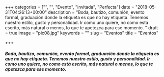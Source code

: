 +++
categories = ["", "", "Evento", "Invitada", "Perfecta"]
date = "2018-05-31T04:26:13+00:00"
description = "Boda, bautizo, comunión, evento formal, graduación donde la etiqueta es que no hay etiqueta. Tenemos nuestro estilo, gusto y personalidad. Ir como uno quiere, no como está escrito, más natural o menos, lo que te apetezca para ese momento. "
draft = true
image = "pic08.jpg"
keywords = ""
slug = "Eventos"
title = "Eventos"

+++
#### _Boda, bautizo, comunión, evento formal, graduación donde la etiqueta es que no hay etiqueta. Tenemos nuestro estilo, gusto y personalidad. Ir como uno quiere, no como está escrito, más natural o menos, lo que te apetezca para ese momento._